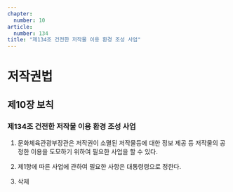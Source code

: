 ```yaml
---
chapter:
  number: 10
article:
  number: 134
title: "제134조 건전한 저작물 이용 환경 조성 사업"
---
```

# 저작권법

## 제10장 보칙

### 제134조 건전한 저작물 이용 환경 조성 사업

1. 문화체육관광부장관은 저작권이 소멸된 저작물등에 대한 정보 제공 등 저작물의 공정한 이용을 도모하기 위하여 필요한 사업을 할 수 있다.

2. 제1항에 따른 사업에 관하여 필요한 사항은 대통령령으로 정한다.

3. 삭제
